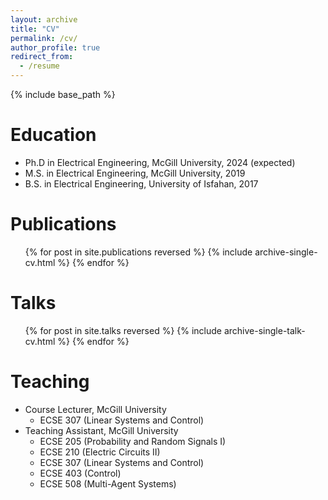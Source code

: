 ```yaml
---
layout: archive
title: "CV"
permalink: /cv/
author_profile: true
redirect_from:
  - /resume
---
```


{% include base_path %}

Education
======
* Ph.D in Electrical Engineering, McGill University, 2024 (expected)
* M.S. in Electrical Engineering, McGill University, 2019
* B.S. in Electrical Engineering, University of Isfahan, 2017

Publications
======
  <ul>{% for post in site.publications reversed %}
    {% include archive-single-cv.html %}
  {% endfor %}</ul>
  
Talks
======
  <ul>{% for post in site.talks reversed %}
    {% include archive-single-talk-cv.html  %}
  {% endfor %}</ul>
  
Teaching
======
* Course Lecturer, McGill University
  * ECSE 307 (Linear Systems and Control)
* Teaching Assistant, McGill University
  * ECSE 205 (Probability and Random Signals I)
  * ECSE 210 (Electric Circuits II)
  * ECSE 307 (Linear Systems and Control)
  * ECSE 403 (Control)
  * ECSE 508 (Multi-Agent Systems)
  
